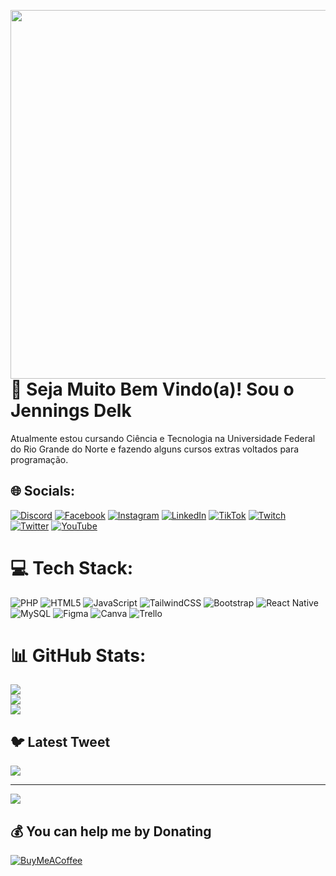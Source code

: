 <img align="right" height="590em"
     src="https://raw.githubusercontent.com/gist/jenningsdelk/fd381589e7aa0c08f8550205a7ca156f/raw/4c764027b2293ba10ce5653ba7d6a3f024acfe29/car.svg"/>

# 💫 Seja Muito Bem Vindo(a)! Sou o Jennings Delk
Atualmente estou cursando Ciência e Tecnologia na Universidade Federal do Rio Grande do Norte e fazendo alguns cursos extras voltados para programação.<br>


## 🌐 Socials:
[![Discord](https://img.shields.io/badge/Discord-%237289DA.svg?logo=discord&logoColor=white)](https://discord.gg/Delk#3052) [![Facebook](https://img.shields.io/badge/Facebook-%231877F2.svg?logo=Facebook&logoColor=white)](https://facebook.com/https://www.facebook.com/JenningsDelk) [![Instagram](https://img.shields.io/badge/Instagram-%23E4405F.svg?logo=Instagram&logoColor=white)](https://instagram.com/jenningsdelk) [![LinkedIn](https://img.shields.io/badge/LinkedIn-%230077B5.svg?logo=linkedin&logoColor=white)](https://linkedin.com/in/https://www.linkedin.com/in/jennings-delk-81538215a/) [![TikTok](https://img.shields.io/badge/TikTok-%23000000.svg?logo=TikTok&logoColor=white)](https://tiktok.com/@jenningsdelk) [![Twitch](https://img.shields.io/badge/Twitch-%239146FF.svg?logo=Twitch&logoColor=white)](https://twitch.tv/jenningsdelk) [![Twitter](https://img.shields.io/badge/Twitter-%231DA1F2.svg?logo=Twitter&logoColor=white)](https://twitter.com/jenningsdelk) [![YouTube](https://img.shields.io/badge/YouTube-%23FF0000.svg?logo=YouTube&logoColor=white)](https://youtube.com/@jenningsdelk) 

# 💻 Tech Stack:
![PHP](https://img.shields.io/badge/php-%23777BB4.svg?style=for-the-badge&logo=php&logoColor=white) ![HTML5](https://img.shields.io/badge/html5-%23E34F26.svg?style=for-the-badge&logo=html5&logoColor=white) ![JavaScript](https://img.shields.io/badge/javascript-%23323330.svg?style=for-the-badge&logo=javascript&logoColor=%23F7DF1E) ![TailwindCSS](https://img.shields.io/badge/tailwindcss-%2338B2AC.svg?style=for-the-badge&logo=tailwind-css&logoColor=white) ![Bootstrap](https://img.shields.io/badge/bootstrap-%23563D7C.svg?style=for-the-badge&logo=bootstrap&logoColor=white) ![React Native](https://img.shields.io/badge/react_native-%2320232a.svg?style=for-the-badge&logo=react&logoColor=%2361DAFB) ![MySQL](https://img.shields.io/badge/mysql-%2300f.svg?style=for-the-badge&logo=mysql&logoColor=white) 	![Figma](https://img.shields.io/badge/figma-%23F24E1E.svg?style=for-the-badge&logo=figma&logoColor=white) ![Canva](https://img.shields.io/badge/Canva-%2300C4CC.svg?style=for-the-badge&logo=Canva&logoColor=white) ![Trello](https://img.shields.io/badge/Trello-%23026AA7.svg?style=for-the-badge&logo=Trello&logoColor=white)
# 📊 GitHub Stats:
![](https://github-readme-stats.vercel.app/api?username=jenningsdelk&theme=blue-green&hide_border=false&include_all_commits=true&count_private=true)<br/>
![](https://github-readme-streak-stats.herokuapp.com/?user=jenningsdelk&theme=blue-green&hide_border=false)<br/>
![](https://github-readme-stats.vercel.app/api/top-langs/?username=jenningsdelk&theme=blue-green&hide_border=false&include_all_commits=true&count_private=true&layout=compact)

## 🐦 Latest Tweet
[![](https://gtce.itsvg.in/api?username=jenningsdelk)](https://github.com/VishwaGauravIn/github-twitter-card-embed)

---
[![](https://visitcount.itsvg.in/api?id=jenningsdelk&icon=0&color=0)](https://visitcount.itsvg.in)

  ## 💰 You can help me by Donating
  [![BuyMeACoffee](https://img.shields.io/badge/Buy%20Me%20a%20Coffee-ffdd00?style=for-the-badge&logo=buy-me-a-coffee&logoColor=black)](https://buymeacoffee.com/jenningsdelk) 

  
<!-- Proudly created with GPRM ( https://gprm.itsvg.in ) -->
